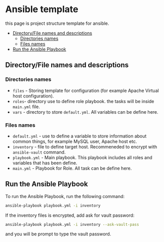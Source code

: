 # Ansible template

this page is project structure template for ansible.

- [Directory/File names and descriptions](#directoryfile-names-and-descriptions)
  - [Directories names](#directories-names)
  - [Files names](#files-names)
- [Run the Ansible Playbook](#run-the-ansible-playbook)

## Directory/File names and descriptions

### Directories names

- `files` - Storing template for configuration (for example Apache Virtual host configuration).
- `roles`- directory use to define role playbook. the tasks will be inside `main.yml` file.
- `vars` - directory to store `default.yml`. All variables can be define here.

### Files names

- `default.yml` - use to define a variable to store information about common things, for example MySQL user, Apache host etc.
- `inventory` - file to define target host. Recommeneded to encrypt with `ansible-vault` command.
- `playbook.yml` - Main playbook. This playbook includes all roles and variables that has been define.
- `main.yml` - Playbook for Role. All task can be define here.

## Run the Ansible Playbook

To run the Ansible Playbook, run the following command:

```bash
ansible-playbook playbook.yml -i inventory
```

If the inventory files is encrypted, add ask for vault password:

```bash
ansible-playbook playbook.yml -i inventory --ask-vault-pass
```

and you will be prompt to type the vault password.
